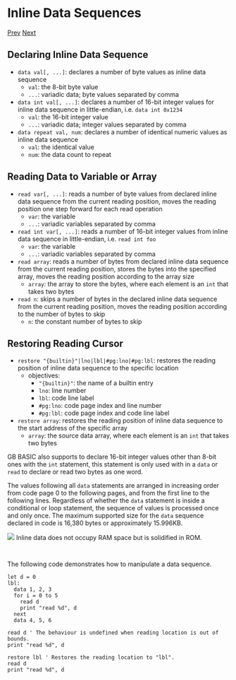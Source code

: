 # Inline Data Sequences

[Prev]() [Next]()

## Declaring Inline Data Sequence

* `data val[, ...]`: declares a number of byte values as inline data sequence
  * `val`: the 8-bit byte value
  * `...`: variadic data; byte values separated by comma
* `data int val[, ...]`: declares a number of 16-bit integer values for inline data sequence in little-endian, i.e. `data int 0x1234`
  * `val`: the 16-bit integer value
  * `...`: variadic data; integer values separated by comma
* `data repeat val, num`: declares a number of identical numeric values as inline data sequence
  * `val`: the identical value
  * `num`: the data count to repeat

## Reading Data to Variable or Array

* `read var[, ...]`: reads a number of byte values from declared inline data sequence from the current reading position, moves the reading position one step forward for each read operation
  * `var`: the variable
  * `...`: variadic variables separated by comma
* `read int var[, ...]`: reads a number of 16-bit integer values from inline data sequence in little-endian, i.e. `read int foo`
  * `var`: the variable
  * `...`: variadic variables separated by comma
* `read array`: reads a number of bytes from declared inline data sequence from the current reading position, stores the bytes into the specified array, moves the reading position according to the array size
  * `array`: the array to store the bytes, where each element is an `int` that takes two bytes
* `read n`: skips a number of bytes in the declared inline data sequence from the current reading position, moves the reading position according to the number of bytes to skip
  * `n`: the constant number of bytes to skip

## Restoring Reading Cursor

* `restore "{builtin}"|lno|lbl|#pg:lno|#pg:lbl`: restores the reading position of inline data sequence to the specific location
  * objectives:
    * `"{builtin}"`: the name of a builtin entry
    * `lno`: line number
    * `lbl`: code line label
    * `#pg:lno`: code page index and line number
    * `#pg:lbl`: code page index and code line label
* `restore array`: restores the reading position of inline data sequence to the start address of the specific array
  * `array`: the source data array, where each element is an `int` that takes two bytes

GB BASIC also supports to declare 16-bit integer values other than 8-bit ones with the `int` statement, this statement is only used with in a `data` or `read` to declare or read two bytes as one word.

The values following all `data` statements are arranged in increasing order from code page 0 to the following pages, and from the first line to the following lines. Regardless of whether the `data` statement is inside a conditional or loop statement, the sequence of values is processed once and only once. The maximum supported size for the `data` sequence declared in code is 16,380 bytes or approximately 15.996KB.

<div class="content-gray" style="min-height: 48px;">
  <img src="imgs/logo-nokbd.png" class="logo-tip"></img>
  <span class="content-text">
    Inline data does not occupy RAM space but is solidified in ROM.
  </span>
</div>

The following code demonstrates how to manipulate a data sequence.

```basic
let d = 0
lbl:
  data 1, 2, 3
  for i = 0 to 5
    read d
    print "read %d", d
  next
  data 4, 5, 6

read d ' The behaviour is undefined when reading location is out of bounds.
print "read %d", d

restore lbl ' Restores the reading location to "lbl".
read d
print "read %d", d
```
<!-- prg
!edit, run, title="Inline data sequence", style=""
let d = 0
lbl:
  data 1, 2, 3
  for i = 0 to 5
    read d
    print "read %d", d
  next
  data 4, 5, 6

read d ' The behaviour is undefined when reading location is out of bounds.
print "read %d", d

restore lbl ' Restores the reading location to "lbl".
read d
print "read %d", d
-->
